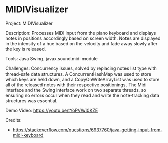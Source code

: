 # MIDIVisualizer
Project: MIDIVisualizer

Description: Processes MIDI input from the piano keyboard and displays notes in positions accordingly based on screen width. Notes are displayed in the intensity of a hue based on the velocity and fade away slowly after the key is released.

Tools: Java Swing, javax.sound.midi module

Challenges: Concurrency issues, solved by replacing notes list type with thread-safe data structures. A ConcurrentHashMap was used to store which keys are held down, and a CopyOnWriteArrayList was used to store all of the released notes with their respective positionings. The Midi interface and the Swing interface work on two separate threads, so ensuring no errors occur when they read and write the note-tracking data structures was essential.

Demo Video: https://youtu.be/tYoPVWI0KZE

Credits: 
- https://stackoverflow.com/questions/6937760/java-getting-input-from-midi-keyboard

